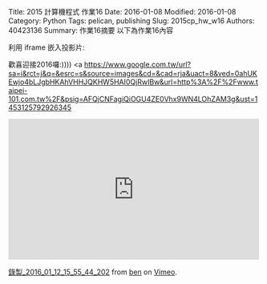 Title: 2015 計算機程式 作業16
Date: 2016-01-08
Modified: 2016-01-08
Category: Python
Tags: pelican, publishing
Slug: 2015cp_hw_w16
Authors: 40423136
Summary: 作業16摘要
以下為作業16內容

利用 iframe 嵌入投影片:



歡喜迎接2016囉:))))
<a https://www.google.com.tw/url?sa=i&rct=j&q=&esrc=s&source=images&cd=&cad=rja&uact=8&ved=0ahUKEwjo4bLJgbHKAhVHHJQKHW5HAI0QjRwIBw&url=http%3A%2F%2Fwww.taipei-101.com.tw%2F&psig=AFQjCNFagiQiOGU4ZE0Vhx9WN4LOhZAM3g&ust=1453125792926345 </a>

<iframe src="https://player.vimeo.com/video/151488223" width="500" height="281" frameborder="0" webkitallowfullscreen mozallowfullscreen allowfullscreen></iframe> <p><a href="https://vimeo.com/151488223">錄製_2016_01_12_15_55_44_202</a> from <a href="https://vimeo.com/user47741345">ben</a> on <a href="https://vimeo.com">Vimeo</a>.</p>